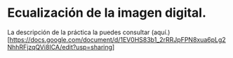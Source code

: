 # Ecualización de la imagen digital.

La descripción de la práctica la puedes consultar (aquí.)[https://docs.google.com/document/d/1EV0HS83b1_2rRRJpFPN8xua6pLg2NhhRFjzqQVi8ICA/edit?usp=sharing]

